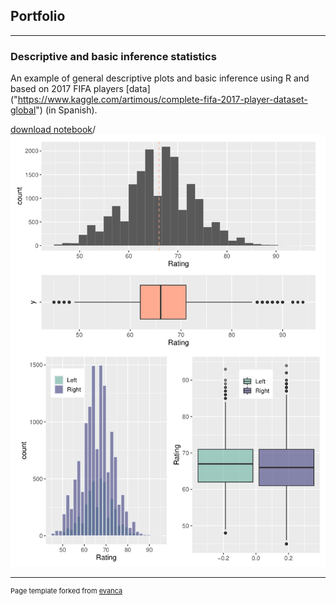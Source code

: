 ## Portfolio

---

### Descriptive and basic inference statistics
An example of general descriptive plots and basic inference
using R and based on 2017 FIFA players [data]
("https://www.kaggle.com/artimous/complete-fifa-2017-player-dataset-global") (in Spanish).

[download notebook](/pdf/ncaruso_PEC2.pdf)/
<img src="images/Ej1.png?raw=true"/>

<!--
---
[Project 2 Title](/pdf/sample_presentation.pdf)
<img src="images/dummy_thumbnail.jpg?raw=true"/>

---
[Project 3 Title](http://example.com/)
<img src="images/dummy_thumbnail.jpg?raw=true"/>

---

### Category Name 2

- [Project 1 Title](http://example.com/)
- [Project 2 Title](http://example.com/)
- [Project 3 Title](http://example.com/)
- [Project 4 Title](http://example.com/)
- [Project 5 Title](http://example.com/)

---
-->



---
<p style="font-size:11px">Page template forked from <a href="https://github.com/evanca/quick-portfolio">evanca</a></p>
<!-- Remove above link if you don't want to attibute -->
